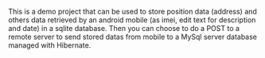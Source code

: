 This is a demo project that can be used to store position data (address) and others data retrieved by an android mobile (as imei, edit text for description and date) in a sqlite database.
Then you can choose to do a POST to a remote server to send stored datas from mobile to a MySql server database managed with Hibernate.